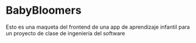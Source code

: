 # BabyBloomers

Esto es una maqueta del frontend de una app de aprendizaje infantil para un proyecto de clase de ingeniería del software
